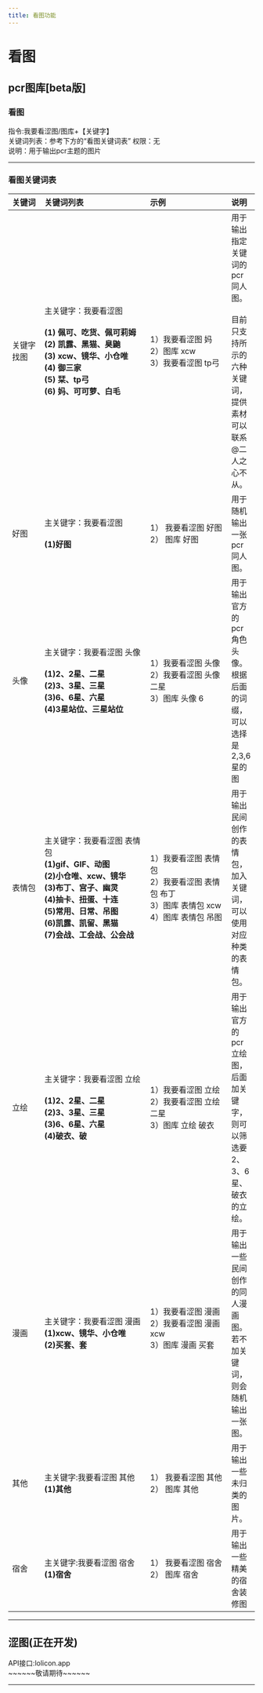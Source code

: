 ```yaml
---
title: 看图功能
---
```

<style>
table th:nth-of-type(1) {
	width: 50px;
}
table th:nth-of-type(2) {
	width: 200px;
}
table th:nth-of-type(3) {
	width: 150px;
}
</style>
# 看图

## pcr图库[beta版]
### 看图
指令:我要看涩图/图库+【关键字】  
关键词列表：参考下方的“看图关键词表”
权限：无    
说明：用于输出pcr主题的图片    
***

### 看图关键词表
关键词 | 关键词列表|示例 | 说明
:-----|:----|:----|:----
 关键字找图|主关键字：我要看涩图<br><b><br>(1)	佩可、吃货、佩可莉姆<br>(2)	凯露、黑猫、臭鼬<br>(3)	xcw、镜华、小仓唯<br>(4)	御三家<br>(5)	栞、tp弓<br>(6)	妈、可可萝、白毛</b><br>|1）我要看涩图 妈<br>2）图库 xcw<br>3）我要看涩图 tp弓<br>|用于输出指定关键词的pcr同人图。<br><br>目前只支持所示的六种关键词，提供素材可以联系@二人之心不从。
 好图|主关键字：我要看涩图<br><br><b>(1)好图</b>|1）	我要看涩图 好图<br>2）	图库 好图|用于随机输出一张pcr同人图。
 头像|主关键字：我要看涩图 头像<br><br><b>(1)2、2星、二星<br>(2)3、3星、三星<br>(3)6、6星、六星<br>(4)3星站位、三星站位</b>|1）我要看涩图 头像<br>2）我要看涩图 头像 二星<br>3）图库 头像 6|用于输出官方的pcr角色头像。根据后面的词缀，可以选择是2,3,6星的图
 表情包|主关键字：我要看涩图 表情包<br><b>(1)gif、GIF、动图<br>(2)小仓唯、xcw、镜华<br>(3)布丁、宫子、幽灵<br>(4)抽卡、扭蛋、十连<br>(5)常用、日常、吊图<br>(6)凯露、凯留、黑猫<br>(7)会战、工会战、公会战</b>|1）我要看涩图 表情包<br>2）我要看涩图 表情包 布丁<br>3）图库 表情包 xcw<br>4）图库 表情包 吊图<br>|用于输出民间创作的表情包，加入关键词，可以使用对应种类的表情包。
 立绘|主关键字：我要看涩图 立绘<br><b><br>(1)2、2星、二星<br>(2)3、3星、三星<br>(3)6、6星、六星<br>(4)破衣、破</b><br>|1）我要看涩图 立绘<br>2）我要看涩图 立绘 二星<br>3）图库 立绘 破衣<br>|用于输出官方的pcr立绘图，后面加关键字，则可以筛选要2、3、6星、破衣的立绘。
 漫画|主关键字：我要看涩图 漫画<br><b>(1)xcw、镜华、小仓唯<br>(2)买套、套</b>|1）我要看涩图 漫画<br>2）我要看涩图 漫画 xcw<br>3）图库 漫画 买套<br><br>|用于输出一些民间创作的同人漫画图。<br>若不加关键词，则会随机输出一张图。
 其他|主关键字:我要看涩图 其他<br><b>(1)其他</b>|1）	我要看涩图 其他<br>2）	图库 其他<br>|用于输出一些未归类的图片。
 宿舍|主关键字:我要看涩图 宿舍<br><b>(1)宿舍</b>|1）	我要看涩图 宿舍<br>2）	图库 宿舍<br>|用于输出一些精美的宿舍装修图

***
## 涩图(正在开发)
API接口:lolicon.app  
\~\~\~\~\~\~敬请期待\~\~\~\~\~\~

***
